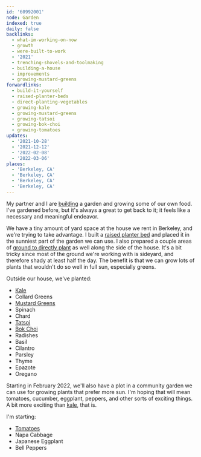 ```yaml
---
id: '60992001'
node: Garden
indexed: true
daily: false
backlinks:
  - what-im-working-on-now
  - growth
  - were-built-to-work
  - '2021'
  - trenching-shovels-and-toolmaking
  - building-a-house
  - improvements
  - growing-mustard-greens
forwardlinks:
  - build-it-yourself
  - raised-planter-beds
  - direct-planting-vegetables
  - growing-kale
  - growing-mustard-greens
  - growing-tatsoi
  - growing-bok-choi
  - growing-tomatoes
updates:
  - '2021-10-28'
  - '2021-12-12'
  - '2022-02-08'
  - '2022-03-06'
places:
  - 'Berkeley, CA'
  - 'Berkeley, CA'
  - 'Berkeley, CA'
  - 'Berkeley, CA'
---
```


My partner and I are [building](build-it-yourself.md) a garden and growing some of our own food. I've gardened before, but it's always a great to get back to it; it feels like a necessary and meaningful endeavor.

We have a tiny amount of yard space at the house we rent in Berkeley, and we're trying to take advantage. I built a [raised planter bed](raised-planter-beds.md) and placed it in the sunniest part of the garden we can use. I also prepared a couple areas of [ground to directly plant](direct-planting-vegetables.md) as well along the side of the house. It's a bit tricky since most of the ground we're working with is sideyard, and therefore shady at least half the day. The benefit is that we can grow lots of plants that wouldn't do so well in full sun, especially greens.

Outside our house, we've planted: 

- [Kale](growing-kale.md)
- Collard Greens
- [Mustard Greens](growing-mustard-greens.md)
- Spinach
- Chard
- [Tatsoi](growing-tatsoi.md)
- [Bok Choi](growing-bok-choi.md)
- Radishes
- Basil
- Cilantro
- Parsley 
- Thyme
- Epazote
- Oregano

Starting in February 2022, we'll also have a plot in a community garden we can use for growing plants that prefer more sun. I'm hoping that will mean tomatoes, cucumber, eggplant, peppers, and other sorts of exciting things. A bit more exciting than [kale](growing-kale.md), that is. 

I'm starting:

- [Tomatoes](growing-tomatoes.md)
- Napa Cabbage
- Japanese Eggplant
- Bell Peppers
